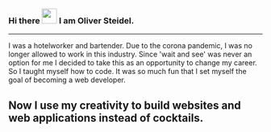 ### Hi there <img src="https://www.animierte-gifs.net/data/media/1645/animiertes-winken-bild-0080.gif" width="30px" /> I am Oliver Steidel.
---
I was a hotelworker and bartender.
Due to the corona pandemic, I was no longer allowed to work in this industry. Since 'wait and see' was never an option for me
I decided to take this as an opportunity to change my career. So I taught myself how to code.
It was so much fun that I set myself the goal of becoming a web developer.

Now I use my creativity to build websites and web applications instead of cocktails.
---


<!--
**oliversteidel/oliversteidel** is a ✨ _special_ ✨ repository because its `README.md` (this file) appears on your GitHub profile.

Here are some ideas to get you started:

- 🔭 I’m currently working on ...
- 🌱 I’m currently learning ...
- 👯 I’m looking to collaborate on ...
- 🤔 I’m looking for help with ...
- 💬 Ask me about ...
- 📫 How to reach me: ...
- 😄 Pronouns: ...
- ⚡ Fun fact: ...
-->
